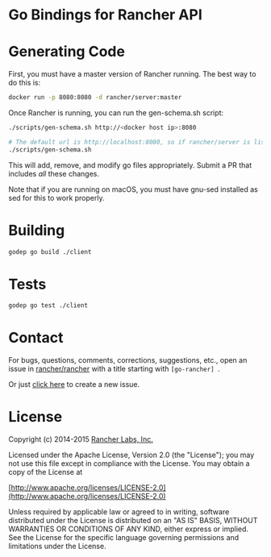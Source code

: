 # Go Bindings for Rancher API

# Generating Code
First, you must have a master version of Rancher running. The best way to do this is:
```sh
docker run -p 8080:8080 -d rancher/server:master
```

Once Rancher is running, you can run the gen-schema.sh script:
```sh
./scripts/gen-schema.sh http://<docker host ip>:8080

# The default url is http://localhost:8080, so if rancher/server is listening on localhost, you can omit the url:
./scripts/gen-schema.sh
```

This will add, remove, and modify go files appropriately. Submit a PR that includes *all* these changes.

Note that if you are running on macOS, you must have gnu-sed installed as sed for this to work properly.

# Building

```sh
godep go build ./client
```

# Tests

```sh
godep go test ./client
```
# Contact
For bugs, questions, comments, corrections, suggestions, etc., open an issue in
 [rancher/rancher](//github.com/rancher/rancher/issues) with a title starting with `[go-rancher] `.

Or just [click here](//github.com/rancher/rancher/issues/new?title=%5Bgo-rancher%5D%20) to create a new issue.


# License
Copyright (c) 2014-2015 [Rancher Labs, Inc.](http://rancher.com)

Licensed under the Apache License, Version 2.0 (the "License");
you may not use this file except in compliance with the License.
You may obtain a copy of the License at

[http://www.apache.org/licenses/LICENSE-2.0](http://www.apache.org/licenses/LICENSE-2.0)

Unless required by applicable law or agreed to in writing, software
distributed under the License is distributed on an "AS IS" BASIS,
WITHOUT WARRANTIES OR CONDITIONS OF ANY KIND, either express or implied.
See the License for the specific language governing permissions and
limitations under the License.

